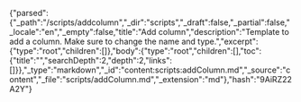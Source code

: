 {"parsed":{"_path":"/scripts/addcolumn","_dir":"scripts","_draft":false,"_partial":false,"_locale":"en","_empty":false,"title":"Add column","description":"Template to add a column. Make sure to change the name and type.","excerpt":{"type":"root","children":[]},"body":{"type":"root","children":[],"toc":{"title":"","searchDepth":2,"depth":2,"links":[]}},"_type":"markdown","_id":"content:scripts:addColumn.md","_source":"content","_file":"scripts/addColumn.md","_extension":"md"},"hash":"9AiRZ22A2Y"}